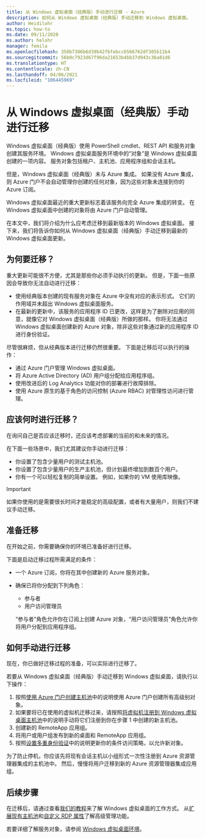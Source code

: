 ```yaml
---
title: 从 Windows 虚拟桌面（经典版）手动进行迁移 - Azure
description: 如何从 Windows 虚拟桌面（经典版）手动迁移到 Windows 虚拟桌面。
author: Heidilohr
ms.topic: how-to
ms.date: 09/11/2020
ms.author: helohr
manager: femila
ms.openlocfilehash: 350b7306b6d39b42fbfebcc6566762df305b11b4
ms.sourcegitcommit: 56b0c7923d67f96da21653b4bb37d943c36a81d6
ms.translationtype: HT
ms.contentlocale: zh-CN
ms.lasthandoff: 04/06/2021
ms.locfileid: "106445969"
---
```

# <a name="migrate-manually-from-windows-virtual-desktop-classic"></a>从 Windows 虚拟桌面（经典版）手动进行迁移

Windows 虚拟桌面（经典版）使用 PowerShell cmdlet、REST API 和服务对象创建其服务环境。 Windows 虚拟桌面服务环境中的“对象”是 Windows 虚拟桌面创建的一项内容。 服务对象包括租户、主机池、应用程序组和会话主机。

但是，Windows 虚拟桌面（经典版）未与 Azure 集成。 如果没有 Azure 集成，则 Azure 门户不会自动管理你创建的任何对象，因为这些对象未连接到你的 Azure 订阅。

Windows 虚拟桌面最近的重大更新标志着该服务向完全 Azure 集成的转变。 在 Windows 虚拟桌面中创建的对象将由 Azure 门户自动管理。

在本文中，我们将介绍为什么应考虑迁移到最新版本的 Windows 虚拟桌面。 接下来，我们将告诉你如何从 Windows 虚拟桌面（经典版）手动迁移到最新的 Windows 虚拟桌面更新。

## <a name="why-migrate"></a>为何要迁移？

重大更新可能很不方便，尤其是那些你必须手动执行的更新。 但是，下面一些原因会导致你无法自动进行迁移：

- 使用经典版本创建的现有服务对象在 Azure 中没有对应的表示形式。 它们的作用域并未超出 Windows 虚拟桌面服务。
- 在最新的更新中，该服务的应用程序 ID 已更改，这样是为了删除对应用的同意，就像它对 Windows 虚拟桌面（经典版）所做的那样。 你将无法通过 Windows 虚拟桌面创建新的 Azure 对象，除非这些对象通过新的应用程序 ID 进行身份验证。

尽管很麻烦，但从经典版本进行迁移仍然很重要。 下面是迁移后可以执行的操作：

- 通过 Azure 门户管理 Windows 虚拟桌面。
- 将 Azure Active Directory (AD) 用户组分配给应用程序组。
- 使用改进后的 Log Analytics 功能对你的部署进行故障排除。
- 使用 Azure 原生的基于角色的访问控制 (Azure RBAC) 对管理性访问进行管理。

## <a name="when-should-i-migrate"></a>应该何时进行迁移？

在询问自己是否应该迁移时，还应该考虑部署的当前的和未来的情况。

在下面一些场景中，我们尤其建议你手动进行迁移：

- 你设置了包含少量用户的测试主机池。
- 你设置了包含少量用户的生产主机池，但计划最终增加到数百个用户。
- 你有一个可以轻松复制的简单设置。 例如，如果你的 VM 使用库映像。

> [!IMPORTANT]
> 如果你使用的是需要很长时间才能稳定的高级配置，或者有大量用户，则我们不建议手动迁移。

## <a name="prepare-for-migration"></a>准备迁移

在开始之前，你需要确保你的环境已准备好进行迁移。

下面是启动迁移过程所需满足的条件：

- 一个 Azure 订阅，你将在其中创建新的 Azure 服务对象。
- 确保已将你分配到下列角色：
    
    - 参与者
    - 用户访问管理员
    
    “参与者”角色允许你在订阅上创建 Azure 对象，“用户访问管理员”角色允许你将用户分配到应用程序组。

## <a name="how-to-migrate-manually"></a>如何手动进行迁移

现在，你已做好迁移过程的准备，可以实际进行迁移了。

若要从 Windows 虚拟桌面（经典版）手动迁移到 Windows 虚拟桌面，请执行以下操作：

1. 按照[使用 Azure 门户创建主机池](create-host-pools-azure-marketplace.md)中的说明使用 Azure 门户创建所有高级别对象。
2. 如果要将已在使用的虚拟机迁移过来，请按照[将虚拟机注册到 Windows 虚拟桌面主机池](create-host-pools-powershell.md#register-the-virtual-machines-to-the-windows-virtual-desktop-host-pool)中的说明手动将它们注册到你在步骤 1 中创建的新主机池。
3. 创建新的 RemoteApp 应用组。
4. 将用户或用户组发布到新的桌面和 RemoteApp 应用组。
5. 按照[设置多重身份验证](set-up-mfa.md)中的说明更新你的条件访问策略，以允许新对象。

为了防止停机，你应该先将现有会话主机以小组形式一次性注册到 Azure 资源管理器集成的主机池中。 然后，慢慢将用户迁移到新的 Azure 资源管理器集成应用组。

## <a name="next-steps"></a>后续步骤

在迁移后，请通过查看[我们的教程](create-host-pools-azure-marketplace.md)来了解 Windows 虚拟桌面的工作方式。 从[扩展现有主机池](expand-existing-host-pool.md)和[自定义 RDP 属性](customize-rdp-properties.md)了解高级管理功能。

若要详细了解服务对象，请参阅 [Windows 虚拟桌面环境](environment-setup.md)。

